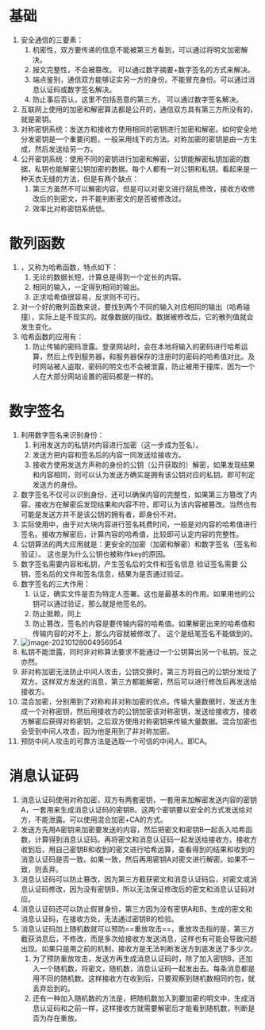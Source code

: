# 基础

1. 安全通信的三要素：
   1. 机密性，双方要传递的信息不能被第三方看到，可以通过将明文加密解决。
   2. 报文完整性，不会被篡改。 可以通过数字摘要+数字签名的方式来解决。
   3. 端点鉴别，通信双方能够证实另一方的身份。不能冒充身份。可以通过消息认证码或数字签名解决。
   4. 防止事后否认，这里不包括恶意的第三方。       可以通过数字签名解决。
2. 互联网上使用的加密和解密算法都是公开的，通信双方具有第三方所没有的，就是密钥。
3. 对称密钥系统：发送方和接收方使用相同的密钥进行加密和解密。如何安全地分发密钥是一个重要问题，一般采用线下的方法。对称加密的密钥是由一方生成，然后发送给另一方。
4. 公开密钥系统：使用不同的密钥进行加密和解密，公钥能解密私钥加密的数据，私钥也能解密公钥加密的数据。每个人都有一对公钥和私钥。看起来是一种天衣无缝的方法，但是有两个缺点：
   1. 第三方虽然不可以解密内容，但是可以对密文进行胡乱修改，接收方收修改后的到密文，并不能判断密文的是否被修改过。
   2. 效率比对称密钥系统低。

# 散列函数

1. ，又称为哈希函数，特点如下：
   1. 无论的数据长短，计算总是得到一个定长的内容。
   2. 相同的输入，一定得到相同的输出。
   3. 正求哈希值很容易，反求则不可行。
2. 对一个好的散列函数来说，要找到两个不同的输入对应相同的输出（哈希碰撞），实际上是不现实的。就像数据的指纹。数据被修改后，它的散列值就会发生变化。
3. 哈希函数的应用有：
   1. 防止传输的密码泄露。登录网站时，会在本地将输入的密码进行哈希运算，然后上传到服务器，和服务器保存的注册时的密码的哈希值对比。及时网站被人盗取，密码的明文也不会被泄露，防止被用于撞库，因为一个人在大部分网站设置的密码都是一样的。

# 数字签名

1. 利用数字签名来识别身份：
   1. 利用发送方的私钥对内容进行加密（这一步成为签名）。
   2. 发送方把内容和签名后的内容一同发送给接收方。
   3. 接收方使用发送方声称的身份的公钥（公开获取的）解密，如果发现结果和内容相同，则可以认为发送方确实是拥有该公钥对应的私钥。即可判定发送方的身份。
2. 数字签名不仅可以识别身份，还可以确保内容的完整性，如果第三方篡改了内容，接收方在解密后发现结果和内容不符，即可认为该内容被篡改。当然也有可能是发送方并不是该公钥的拥有者，即身份不对。
3. 实际使用中，由于对大块内容进行签名耗费时间，一般是对内容的哈希值进行签名。接收方解密后，计算内容的哈希值，比较即可认定内容的完整性。
4. 公钥算法的两大应用就是：更安全的加密（加密和解密）和数字签名（签名和验证）。     这也是为什么公钥也被称作key的原因。
5. 数字签名需要内容和私钥，产生签名后的文件和签名信息        验证签名需要  公钥，签名后的文件和签名信息，结果为是否通过验证。
6. 数字签名的三大作用：
   1. 认证，确实文件是否为特定人签署。这也是最基本的作用。如果用他的公钥可以通过验证，那么就是他签名的。
   2. 防止抵赖，同上
   3. 防止篡改，签名的内容是要传输内容的哈希值。如果解密出来的哈希值和传输内容的对不上，那么内容就被修改了。        这个是纸笔签名不能做到的。
7. <img src="加解密基础.assets/image-20210128004956954.png" alt="image-20210128004956954"  />
8. 私钥不能泄露，同时非对称算法要求不能通过一个公钥算出另一个私钥。反之亦然。
10. 非对称加密无法防止中间人攻击，公钥交换时，第三方将自己的公钥分发给了双方。这样双方发送的消息，第三方都能解密，然后可以进行修改后再发送给接收方。
11. 混合加密，分别用到了对称和非对称加密的优点。传输大量数据时，发送方生成一个对称密钥，然后用接收方的公钥加密该对称密钥，发送给接收方，接收方解密后获得对称密钥，之后双方使用对称密钥来传输大量数据。混合加密也会受到中间人攻击，因为他是用到了非对称加密。
12. 预防中间人攻击的可靠方法是选取一个可信的中间人。即CA。

# 消息认证码

1. 消息认证码使用对称加密，双方有两套密钥，一套用来加解密发送内容的密钥A，一套用来生成消息认证码的密钥B。这两个密钥要以安全的方式发送给对方，不能泄露。可以使用混合加密+CA的方式。
2. 发送方先用A密钥来加密要发送的内容，然后把密文和密钥B一起丢入哈希函数，计算得到消息认证码。再将密文和消息认证码一起发送给接收方。接收方收到后，用自己密钥B和收到的密文进行哈希运算，查看得到的结果和收到的消息认证码是否一致。如果一致，然后再用密钥A对密文进行解密。如果不一致，则丢弃。
3. 消息认证码可以防止篡改，因为第三方截获密文和消息认证码后，对密文或消息认证码修改，因为没有密钥B，所以无法保证修改后的密文和消息认证码对应。
4. 消息认证码还可以防止假冒身份，第三方因为没有密钥A和B，生成的密文和消息认证码，在接收方处，无法通过密钥B的检验。
5. 消息认证码加上随机数就可以预防==重放攻击==，重放攻击指的是，第三方截获消息后，不修改，而是多次给接收方发送消息，这样也有可能会导致问题出现。如果只是用之前的机制，接收方是无法判断发送方到底发送了多少次。
   1. 为了预防重放攻击，发送方再生成消息认证码时，除了加入密钥B，还加入一个随机数，将密文，随机数，消息认证码一起发出去。每条消息都是用不同的随机数。这样接收方在收到后，只要观察到随机数相同的包，就丢弃后到的。
   2. 还有一种加入随机数的方法是，把随机数加入到要加密的明文中，生成消息认证码和之前一样，这样接收方就需要解密后才能看到随机数，判断是否为存在重放。
